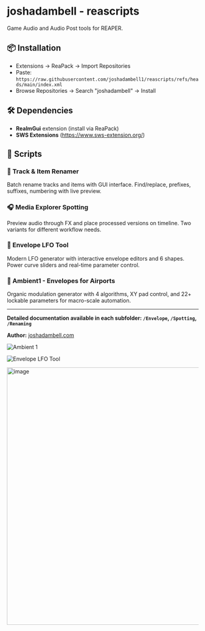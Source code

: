 # joshadambell - reascripts

Game Audio and Audio Post tools for REAPER.

## 📦 Installation

- Extensions → ReaPack → Import Repositories
- Paste: `https://raw.githubusercontent.com/joshadambell1/reascripts/refs/heads/main/index.xml`
- Browse Repositories → Search "joshadambell" → Install

## 🛠️ Dependencies

- **ReaImGui** extension (install via ReaPack)
- **SWS Extensions** (https://www.sws-extension.org/)

## 📜 Scripts

### 📝 Track & Item Renamer
Batch rename tracks and items with GUI interface. Find/replace, prefixes, suffixes, numbering with live preview.

### 🎧 Media Explorer Spotting  
Preview audio through FX and place processed versions on timeline. Two variants for different workflow needs.

### 🌊 Envelope LFO Tool
Modern LFO generator with interactive envelope editors and 6 shapes. Power curve sliders and real-time parameter control.

### 🌟 Ambient1 - Envelopes for Airports
Organic modulation generator with 4 algorithms, XY pad control, and 22+ lockable parameters for macro-scale automation.

---

**Detailed documentation available in each subfolder: `/Envelope`, `/Spotting`, `/Renaming`**

**Author:** [joshadambell.com](https://joshadambell.com)

![Ambient 1](https://github.com/user-attachments/assets/01d7f161-c0bb-40f6-b378-018346453a92)

![Envelope LFO Tool](https://github.com/user-attachments/assets/fdb34fbc-e8a6-4fe6-990f-633a619d86cb)

<img width="934" height="675" alt="image" src="https://github.com/user-attachments/assets/1f14b175-04d0-4395-a12a-0887770c61ff" />
